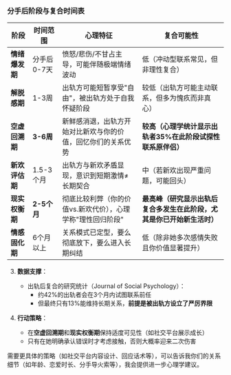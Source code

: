### **分手后阶段与复合时间表**
| **阶段**          | **时间范围**       | **心理特征**                                                                 | **复合可能性**                                                                 |
|--------------------|--------------------|-----------------------------------------------------------------------------|-------------------------------------------------------------------------------|
| **情绪爆发期**     | 分手后0-7天        | 愤怒/悲伤/不甘占主导，可能伴随极端情绪波动                                   | 低（冲动型联系常见，但非理性复合）                                            |
| **解脱感期**       | 1-3周              | 出轨方可能短暂享受"自由"，被出轨方处于自我怀疑阶段                           | 较低（出轨方可能主动联系，但多为愧疚而非真心）                                |
| ****空虚回溯期**** | **3-6周**          | 新鲜感消退，出轨方开始对比新欢与你的价值，回忆你们的关系优势                 | **较高（心理学统计显示出轨者35%在此阶段试探性联系原伴侣）**                   |
| **新欢评估期**     | 1.5-3个月          | 出轨方与新欢矛盾显现，意识到短期激情≠长期契合                                | 中（若新欢出现严重问题，可能回头）                                            |
| **现实权衡期** | **2-5个月**        | 彻底比较利弊（你的价值vs.新欢代价），心理学称"理性回归阶段"                  | **最高峰（研究显示出轨后复合多发生在此阶段，尤其是你已开始新生活时）**        |
| **情感固化期**     | 6个月以上          | 关系模式已定型，要么彻底放下，要么进入长期纠结                               | 低（除非她多次感情失败且你价值显著提升）                                      |   - 过早原谅会让她觉得出轨成本低，可能重复伤害

3. **数据支撑**：  
   - 出轨后复合的研究统计（Journal of Social Psychology）：  
     - 约42%的出轨者会在3个月内试图联系前任  
     - 但最终只有13%能维持长期关系，**前提是被出轨方设立了严厉界限**

4. **行动策略**：  
   - 在**空虚回溯期**和**现实权衡期**保持适度可见性（如社交平台展示成长）  
   - 只有在她明确承认错误时才考虑接触，否则大概率迎来二次伤害  

需要更具体的策略（如社交平台内容设计、回应话术等），可以告诉我你们的关系细节（如年龄、恋爱时长、分手导火索等），我会提供进一步心理学建议。